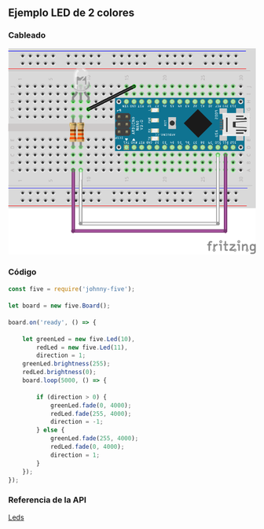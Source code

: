 ## Ejemplo LED de 2 colores

### Cableado
![Led de 2 colores](../../assets/two_color_led_bb.png)
### Código
```javascript
const five = require('johnny-five');

let board = new five.Board();

board.on('ready', () => {

    let greenLed = new five.Led(10),
        redLed = new five.Led(11),
        direction = 1;
    greenLed.brightness(255);
    redLed.brightness(0);
    board.loop(5000, () => {

        if (direction > 0) {
            greenLed.fade(0, 4000);
            redLed.fade(255, 4000);
            direction = -1;
        } else {
            greenLed.fade(255, 4000);
            redLed.fade(0, 4000);
            direction = 1;
        }
    });
});
```

### Referencia de la API
[Leds](http://johnny-five.io/api/led)
